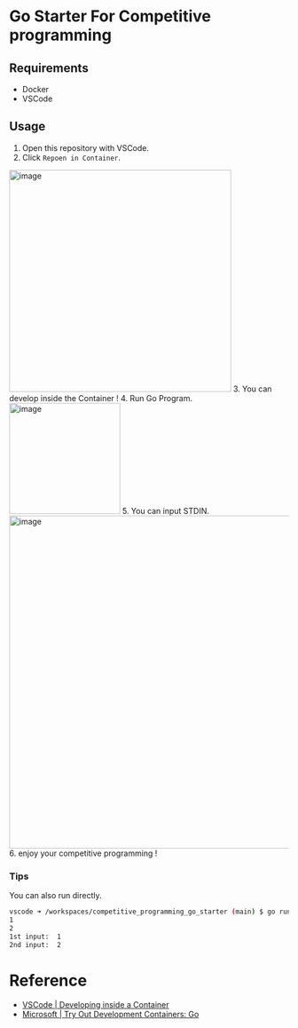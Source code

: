 # Go Starter For Competitive programming

## Requirements

- Docker
- VSCode

## Usage

1. Open this repository with VSCode.
2. Click `Repoen in Container`.  
  <img width="400" alt="image" src="https://user-images.githubusercontent.com/23427957/181916516-c55c54fc-ad15-49b0-a33e-171188610936.png">
3. You can develop inside the Container !
4. Run Go Program.   
  <img height="200" alt="image" src="https://user-images.githubusercontent.com/23427957/181916608-7d7a7b3e-e01e-4eb2-8f99-ae0ee51f5ce0.png">
5. You can input STDIN.  
  <img width="600" alt="image" src="https://user-images.githubusercontent.com/23427957/181918285-83492d33-8d34-45d6-9584-d16f436a774b.png">
6. enjoy your competitive programming !

### Tips
You can also run directly.

```sh
vscode ➜ /workspaces/competitive_programming_go_starter (main) $ go run main.go 
1
2
1st input:  1
2nd input:  2
```

# Reference

- [VSCode | Developing inside a Container](https://code.visualstudio.com/docs/remote/containers)
- [Microsoft | Try Out Development Containers: Go](https://github.com/Microsoft/vscode-remote-try-go)

